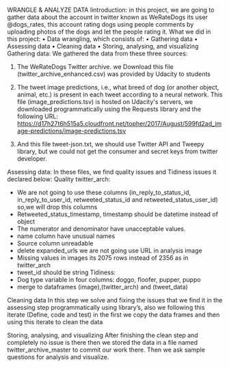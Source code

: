 WRANGLE & ANALYZE DATA
Iintroduction:
in this project, we are going to gather data about the account in twitter known as WeRateDogs its user @dogs_rates, this account rating dogs using people comments by uploading photos of the dogs and let the people rating it.
What we did in this project: 
•	Data wrangling, which consists of:
•	Gathering data 
•	Assessing data
•	Cleaning data
•	Storing, analysing, and visualizing 
Gathering data:
We gathered the data from these three sources:
1.	The WeRateDogs Twitter archive. we Download this file (twitter_archive_enhanced.csv) was provided by Udacity to students 

2.	The tweet image predictions, i.e., what breed of dog (or another object, animal, etc.) is present in each tweet according to a neural network. This file (image_predictions.tsv) is hosted on Udacity's servers, we downloaded programmatically using the Requests library and the following URL: https://d17h27t6h515a5.cloudfront.net/topher/2017/August/599fd2ad_image-predictions/image-predictions.tsv
3.	And this file tweet-json.txt, we should use Twitter API and Tweepy library, but we could not get the consumer and secret keys from twitter developer.
 

Assessing data:
In these files, we find quality issues and Tidiness issues it declared below: 
Quality
twitter_arch:
- We are not going to use these columns (in_reply_to_status_id, in_reply_to_user_id, retweeted_status_id and retweeted_status_user_id) so,we will drop this columns  
- Retweeted_status_timestamp, timestamp should be datetime instead of object
- The numerator and denominator have unacceptable values.
- name column have unusual names 
- Source column unreadable
- delete expanded_urls we are not going use URL in analysis
image
- Missing values in images its 2075 rows instead of 2356 as in twitter_arch
- tweet_id should be string 
Tidiness:
- Dog type variable in four columns: doggo, floofer, pupper, puppo
- merge to dataframes (image),(twitter_arch) and (tweet_data)

Cleaning data
In this step we solve and fixing the issues that we find it in the assessing step programmatically  using library’s, also we following this iterate (Define, code and test) in the first we copy the data frames and then using this iterate to clean the data 

Storing, analysing, and visualizing
After finishing the clean step and completely no issue is there then we stored the data in a file named twitter_archive_master to commit our work there. 
Then we ask sample questions for analysis and visualize. 

